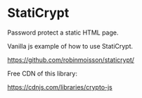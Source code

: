 # StatiCrypt
Password protect a static HTML page.

Vanilla js example of how to use StatiCrypt.

https://github.com/robinmoisson/staticrypt/

Free CDN of this library:

https://cdnjs.com/libraries/crypto-js